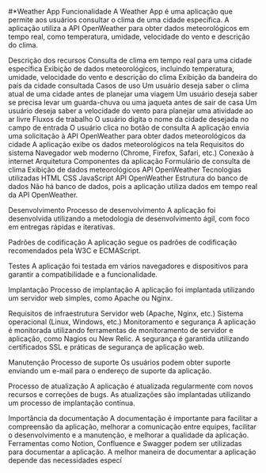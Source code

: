 #*Weather App
Funcionalidade
A Weather App é uma aplicação que permite aos usuários consultar o clima de uma cidade específica. A aplicação utiliza a API OpenWeather para obter dados meteorológicos em tempo real, como temperatura, umidade, velocidade do vento e descrição do clima.

Descrição dos recursos
Consulta de clima em tempo real para uma cidade específica
Exibição de dados meteorológicos, incluindo temperatura, umidade, velocidade do vento e descrição do clima
Exibição da bandeira do país da cidade consultada
Casos de uso
Um usuário deseja saber o clima atual de uma cidade antes de planejar uma viagem
Um usuário deseja saber se precisa levar um guarda-chuva ou uma jaqueta antes de sair de casa
Um usuário deseja saber a velocidade do vento para planejar uma atividade ao ar livre
Fluxos de trabalho
O usuário digita o nome da cidade desejada no campo de entrada
O usuário clica no botão de consulta
A aplicação envia uma solicitação à API OpenWeather para obter dados meteorológicos da cidade
A aplicação exibe os dados meteorológicos na tela
Requisitos do sistema
Navegador web moderno (Chrome, Firefox, Safari, etc.)
Conexão à internet
Arquitetura
Componentes da aplicação
Formulário de consulta de clima
Exibição de dados meteorológicos
API OpenWeather
Tecnologias utilizadas
HTML
CSS
JavaScript
API OpenWeather
Estrutura do banco de dados
Não há banco de dados, pois a aplicação utiliza dados em tempo real da API OpenWeather.

Desenvolvimento
Processo de desenvolvimento
A aplicação foi desenvolvida utilizando a metodologia de desenvolvimento ágil, com foco em entregas rápidas e iterativas.

Padrões de codificação
A aplicação segue os padrões de codificação recomendados pela W3C e ECMAScript.

Testes
A aplicação foi testada em vários navegadores e dispositivos para garantir a compatibilidade e a funcionalidade.

Implantação
Processo de implantação
A aplicação foi implantada utilizando um servidor web simples, como Apache ou Nginx.

Requisitos de infraestrutura
Servidor web (Apache, Nginx, etc.)
Sistema operacional (Linux, Windows, etc.)
Monitoramento e segurança
A aplicação é monitorada utilizando ferramentas de monitoramento de servidor e aplicação, como Nagios ou New Relic. A segurança é garantida utilizando certificados SSL e práticas de segurança de aplicação web.

Manutenção
Processo de suporte
Os usuários podem obter suporte enviando um e-mail para o endereço de suporte da aplicação.

Processo de atualização
A aplicação é atualizada regularmente com novos recursos e correções de bugs. As atualizações são implantadas utilizando um processo de implantação contínua.

Importância da documentação
A documentação é importante para facilitar a compreensão da aplicação, melhorar a comunicação entre equipes, facilitar o desenvolvimento e a manutenção, e melhorar a qualidade da aplicação. Ferramentas como Notion, Confluence e Swagger podem ser utilizadas para documentar a aplicação. A melhor maneira de documentar a aplicação depende das necessidades especí
